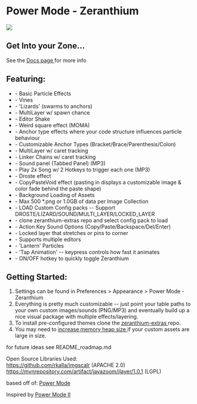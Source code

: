 <h1>Power Mode - Zeranthium </h1>

<img src="https://user-images.githubusercontent.com/296551/63473991-68b52400-c445-11e9-84dc-e2e5269729d8.png" />
<h2> Get Into your Zone... </h2>

<p> See the <a href="https://cschar.github.io/power-mode-zeranthium/"> Docs page </a> for more info </p>

<h2>Featuring:</h2>
<ul>

<li>- Basic Particle Effects </li>
<li>- Vines </li>
<li>- 'Lizards' (swarms to anchors)</li>
<li>- MultiLayer w/ spawn chance</li>
<li>- Editor Shake </li>
<li>- Weird square effect (MOMA)</li>
<li>- Anchor type effects where your code structure influences particle behaviour</li>
<li>- Customizable Anchor Types (Bracket/Brace/Parenthesis/Colon)</li>
<li>- MultiLayer w/ caret tracking</li>
<li>- Linker Chains w/ caret tracking</li>
<li>- Sound panel (Tabbed Panel)  (MP3)</li>
<li>- Play 2x Song w/ 2 Hotkeys to trigger each one (MP3)</li>
<li>- Droste effect</li>
<li>- CopyPasteVoid effect (pasting in displays a customizable image & color fade behind the paste shape)</li>
<li>- Background Loading of Assets</li>
<li>- Max 500 *.png or 1.0GB of data per Image Collection</li>
<li>- LOAD Custom Config packs -- Support DROSTE/LIZARD/SOUND/MULTI_LAYER/LOCKED_LAYER</li>
<li>- clone zeranthium-extras repo and select config pack to load</li>
<li>- Action Key Sound Options (Copy/Paste/Backspace/Del/Enter)</li>
<li>- Locked layer that stretches or pins to corner</li>
<li>- Supports multiple editors</li>
<li>- 'Lantern' Particles</li>
<li>- 'Tap Animation' -- keypress controls how fast it animates</li>
<li>- ON/OFF hotkey to quickly toggle Zeranthium</li>

</ul>
<h2>Getting Started: </h2>
<ol>
    <li> Settings can be found in Preferences > Appearance > Power Mode - Zeranthium </li>
    <li> Everything is pretty much customizable -- just point your table paths to your own custom images/sounds (PNG/MP3)
     and eventually build up a nice visual package with multiple effects/layering. </li>
    <li> To install pre-configured themes clone the
        <a href="https://github.com/cschar/zeranthium-extras"> zeranthium-extras </a> repo.
    </li>
    <li> You may need to 
         <a href="https://www.jetbrains.com/help/idea/increasing-memory-heap.html"> increase memory heap size </a> 
         if your custom assets are large in size.
    </li>
</ol>



for future ideas see README_roadmap.md


Open Source Libraries Used: \
https://github.com/rkalla/imgscalr  (APACHE 2.0)\
https://mvnrepository.com/artifact/javazoom/jlayer/1.0.1 (LGPL)

<p> based off of: <a href="https://github.com/baptistemesta/power-mode-intellij-plugin"> Power Mode</a> </p>
<p> Inspired by <a href="https://github.com/axaluss/power-mode-intellij-plugin">Power Mode II </a> </p>


